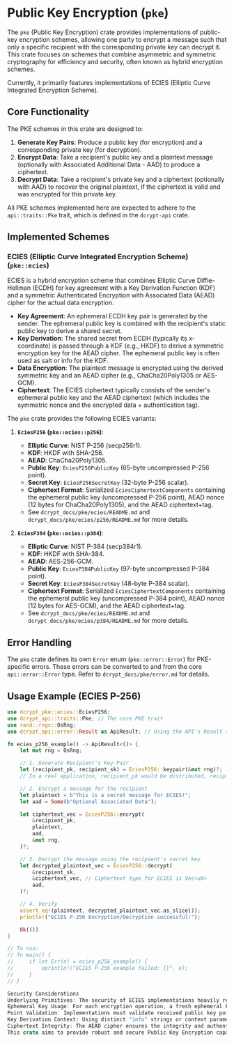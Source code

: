 # Public Key Encryption (`pke`)

The `pke` (Public Key Encryption) crate provides implementations of public-key encryption schemes, allowing one party to encrypt a message such that only a specific recipient with the corresponding private key can decrypt it. This crate focuses on schemes that combine asymmetric and symmetric cryptography for efficiency and security, often known as hybrid encryption schemes.

Currently, it primarily features implementations of ECIES (Elliptic Curve Integrated Encryption Scheme).

## Core Functionality

The PKE schemes in this crate are designed to:

1.  **Generate Key Pairs**: Produce a public key (for encryption) and a corresponding private key (for decryption).
2.  **Encrypt Data**: Take a recipient's public key and a plaintext message (optionally with Associated Additional Data - AAD) to produce a ciphertext.
3.  **Decrypt Data**: Take a recipient's private key and a ciphertext (optionally with AAD) to recover the original plaintext, if the ciphertext is valid and was encrypted for this private key.

All PKE schemes implemented here are expected to adhere to the `api::traits::Pke` trait, which is defined in the `dcrypt-api` crate.

## Implemented Schemes

### ECIES (Elliptic Curve Integrated Encryption Scheme) (`pke::ecies`)

ECIES is a hybrid encryption scheme that combines Elliptic Curve Diffie-Hellman (ECDH) for key agreement with a Key Derivation Function (KDF) and a symmetric Authenticated Encryption with Associated Data (AEAD) cipher for the actual data encryption.

-   **Key Agreement**: An ephemeral ECDH key pair is generated by the sender. The ephemeral public key is combined with the recipient's static public key to derive a shared secret.
-   **Key Derivation**: The shared secret from ECDH (typically its x-coordinate) is passed through a KDF (e.g., HKDF) to derive a symmetric encryption key for the AEAD cipher. The ephemeral public key is often used as salt or info for the KDF.
-   **Data Encryption**: The plaintext message is encrypted using the derived symmetric key and an AEAD cipher (e.g., ChaCha20Poly1305 or AES-GCM).
-   **Ciphertext**: The ECIES ciphertext typically consists of the sender's ephemeral public key and the AEAD ciphertext (which includes the symmetric nonce and the encrypted data + authentication tag).

The `pke` crate provides the following ECIES variants:

1.  **`EciesP256` (`pke::ecies::p256`)**:
    *   **Elliptic Curve**: NIST P-256 (secp256r1).
    *   **KDF**: HKDF with SHA-256.
    *   **AEAD**: ChaCha20Poly1305.
    *   **Public Key**: `EciesP256PublicKey` (65-byte uncompressed P-256 point).
    *   **Secret Key**: `EciesP256SecretKey` (32-byte P-256 scalar).
    *   **Ciphertext Format**: Serialized `EciesCiphertextComponents` containing the ephemeral public key (uncompressed P-256 point), AEAD nonce (12 bytes for ChaCha20Poly1305), and the AEAD ciphertext+tag.
    *   See `dcrypt_docs/pke/ecies/README.md` and `dcrypt_docs/pke/ecies/p256/README.md` for more details.

2.  **`EciesP384` (`pke::ecies::p384`)**:
    *   **Elliptic Curve**: NIST P-384 (secp384r1).
    *   **KDF**: HKDF with SHA-384.
    *   **AEAD**: AES-256-GCM.
    *   **Public Key**: `EciesP384PublicKey` (97-byte uncompressed P-384 point).
    *   **Secret Key**: `EciesP384SecretKey` (48-byte P-384 scalar).
    *   **Ciphertext Format**: Serialized `EciesCiphertextComponents` containing the ephemeral public key (uncompressed P-384 point), AEAD nonce (12 bytes for AES-GCM), and the AEAD ciphertext+tag.
    *   See `dcrypt_docs/pke/ecies/README.md` and `dcrypt_docs/pke/ecies/p384/README.md` for more details.

## Error Handling

The `pke` crate defines its own `Error` enum (`pke::error::Error`) for PKE-specific errors. These errors can be converted to and from the core `api::error::Error` type. Refer to `dcrypt_docs/pke/error.md` for details.

## Usage Example (ECIES P-256)

```rust
use dcrypt_pke::ecies::EciesP256;
use dcrypt_api::traits::Pke; // The core PKE trait
use rand::rngs::OsRng;
use dcrypt_api::error::Result as ApiResult; // Using the API's Result type

fn ecies_p256_example() -> ApiResult<()> {
    let mut rng = OsRng;

    // 1. Generate Recipient's Key Pair
    let (recipient_pk, recipient_sk) = EciesP256::keypair(&mut rng)?;
    // In a real application, recipient_pk would be distributed, recipient_sk kept secret.

    // 2. Encrypt a message for the recipient
    let plaintext = b"This is a secret message for ECIES!";
    let aad = Some(b"Optional Associated Data");

    let ciphertext_vec = EciesP256::encrypt(
        &recipient_pk,
        plaintext,
        aad,
        &mut rng,
    )?;

    // 3. Decrypt the message using the recipient's secret key
    let decrypted_plaintext_vec = EciesP256::decrypt(
        &recipient_sk,
        &ciphertext_vec, // Ciphertext type for ECIES is Vec<u8>
        aad,
    )?;

    // 4. Verify
    assert_eq!(plaintext, decrypted_plaintext_vec.as_slice());
    println!("ECIES P-256 Encryption/Decryption successful!");

    Ok(())
}

// To run:
// fn main() {
//     if let Err(e) = ecies_p256_example() {
//         eprintln!("ECIES P-256 example failed: {}", e);
//     }
// }

Security Considerations
Underlying Primitives: The security of ECIES implementations heavily relies on the security of the chosen elliptic curve group (e.g., P-256's resistance to ECDLP), the Key Derivation Function (HKDF's PRF properties), and the AEAD cipher (e.g., ChaCha20Poly1305's confidentiality and integrity). These primitives are sourced from the dcrypt-algorithms crate.
Ephemeral Key Usage: For each encryption operation, a fresh ephemeral key pair is generated. This is crucial for providing forward secrecy; compromising the recipient's static private key does not compromise past encrypted sessions.
Point Validation: Implementations must validate received public key points to prevent invalid curve attacks. The underlying algorithms::ec module is responsible for these checks.
Key Derivation Context: Using distinct "info" strings or context parameters in the KDF step is important for domain separation if the same ECDH shared secret might be used for different purposes (though in ECIES, it's typically bound to the ephemeral public key). The implementations use an info string like "ECIES-P256-HKDF-SHA256-ChaCha20Poly1305-KeyMaterial" to bind the derived key to the specific ECIES construction.
Ciphertext Integrity: The AEAD cipher ensures the integrity and authenticity of the encrypted payload and any associated data. Tampering with the ciphertext (including the ephemeral public key, nonce, or AEAD part) will lead to a decryption failure.
This crate aims to provide robust and secure Public Key Encryption capabilities, starting with widely adopted ECIES schemes.

